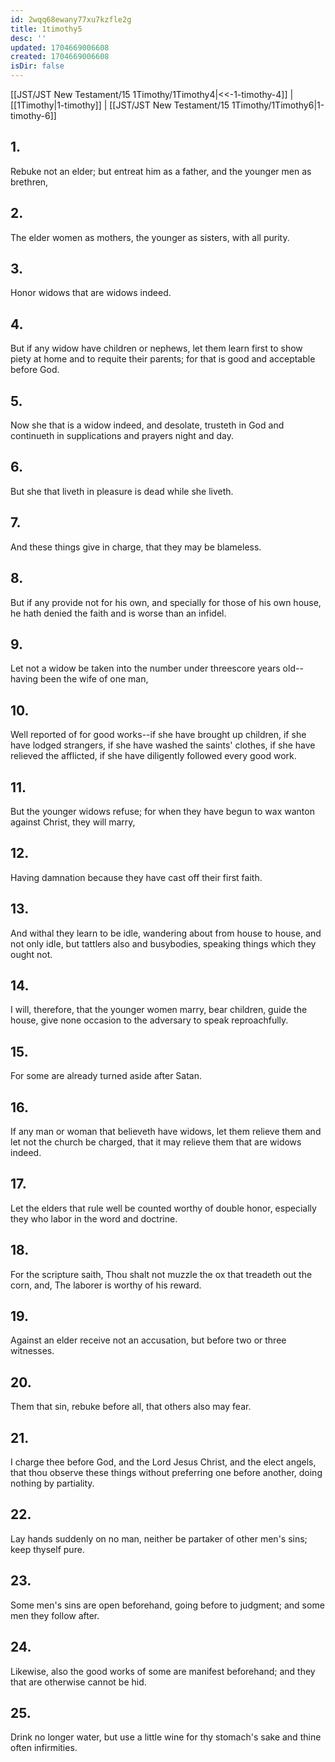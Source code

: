 ```yaml
---
id: 2wqq68ewany77xu7kzfle2g
title: 1timothy5
desc: ''
updated: 1704669006608
created: 1704669006608
isDir: false
---
```

[[JST/JST New Testament/15 1Timothy/1Timothy4|<<-1-timothy-4]] | [[1Timothy|1-timothy]] | [[JST/JST New Testament/15 1Timothy/1Timothy6|1-timothy-6]]
## 1.
Rebuke not an elder; but entreat him as a father, and the younger men as brethren,
## 2.
The elder women as mothers, the younger as sisters, with all purity.
## 3.
Honor widows that are widows indeed.
## 4.
But if any widow have children or nephews, let them learn first to show piety at home and to requite their parents; for that is good and acceptable before God.
## 5.
Now she that is a widow indeed, and desolate, trusteth in God and continueth in supplications and prayers night and day.
## 6.
But she that liveth in pleasure is dead while she liveth.
## 7.
And these things give in charge, that they may be blameless.
## 8.
But if any provide not for his own, and specially for those of his own house, he hath denied the faith and is worse than an infidel.
## 9.
Let not a widow be taken into the number under threescore years old\--having been the wife of one man,
## 10.
Well reported of for good works\--if she have brought up children, if she have lodged strangers, if she have washed the saints\' clothes, if she have relieved the afflicted, if she have diligently followed every good work.
## 11.
But the younger widows refuse; for when they have begun to wax wanton against Christ, they will marry,
## 12.
Having damnation because they have cast off their first faith.
## 13.
And withal they learn to be idle, wandering about from house to house, and not only idle, but tattlers also and busybodies, speaking things which they ought not.
## 14.
I will, therefore, that the younger women marry, bear children, guide the house, give none occasion to the adversary to speak reproachfully.
## 15.
For some are already turned aside after Satan.
## 16.
If any man or woman that believeth have widows, let them relieve them and let not the church be charged, that it may relieve them that are widows indeed.
## 17.
Let the elders that rule well be counted worthy of double honor, especially they who labor in the word and doctrine.
## 18.
For the scripture saith, Thou shalt not muzzle the ox that treadeth out the corn, and, The laborer is worthy of his reward.
## 19.
Against an elder receive not an accusation, but before two or three witnesses.
## 20.
Them that sin, rebuke before all, that others also may fear.
## 21.
I charge thee before God, and the Lord Jesus Christ, and the elect angels, that thou observe these things without preferring one before another, doing nothing by partiality.
## 22.
Lay hands suddenly on no man, neither be partaker of other men\'s sins; keep thyself pure.
## 23.
Some men\'s sins are open beforehand, going before to judgment; and some men they follow after.
## 24.
Likewise, also the good works of some are manifest beforehand; and they that are otherwise cannot be hid.
## 25.
Drink no longer water, but use a little wine for thy stomach\'s sake and thine often infirmities.

